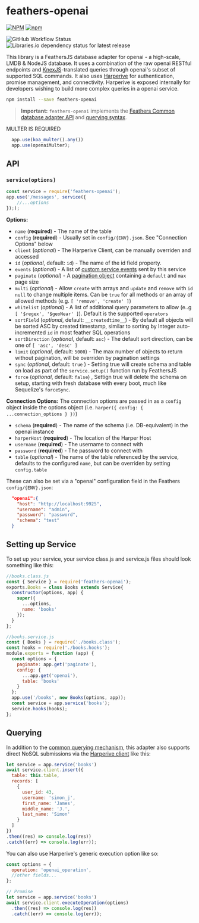 # feathers-openai
                    
[![NPM](https://img.shields.io/npm/l/feathers-openai)](https://github.com/jamesvillarrubia/feathers-openai/blob/main/LICENSE) [![npm](https://img.shields.io/npm/v/feathers-openai?label=latest)](https://www.npmjs.com/package/feathers-openai)

![GitHub Workflow Status](https://img.shields.io/github/workflow/status/jamesvillarrubia/feathers-openai/Node%20Lint%20&%20Test?label=build%20%26%20lint)
![Libraries.io dependency status for latest release](https://img.shields.io/librariesio/release/npm/feathers-openai)
<!-- [![Download Status](https://img.shields.io/npm/dm/feathers-openai.svg)](https://www.npmjs.com/package/feathers-openai) -->

This library is a FeathersJS database adapter for openai - a high-scale, LMDB & NodeJS database. It uses a combination of the raw openai RESTful endpoints and [KnexJS](http://knexjs.org/)-translated queries through openai's subset of supported SQL commands.  It also uses [Harperive](https://www.npmjs.com/package/harperive) for authentication, promise management, and connectivity.  Harperive is exposed internally for developers wishing to build more complex queries in a openai service.

```bash
npm install --save feathers-openai
```

> __Important:__ `feathers-openai` implements the [Feathers Common database adapter API](https://docs.feathersjs.com/api/databases/common.html) and [querying syntax](https://docs.feathersjs.com/api/databases/querying.html).
> 



MULTER IS REQUIRED

```javascript
  app.use(koa_multer().any())
  app.use(openaiMulter);
```





## API

### `service(options)`


```js
const service = require('feathers-openai');
app.use('/messages', service({
    //...options
}););
```


__Options:__
- `name` (**required**) - The name of the table
- `config` (**required**) - Usually set in `config/{ENV}.json`. See "Connection Options" below
- `client` (*optional*) - The Harperive Client, can be manually overriden and accessed
- `id` (*optional*, default: `id`) - The name of the id field property.
- `events` (*optional*) - A list of [custom service events](https://docs.feathersjs.com/api/events.html#custom-events) sent by this service
- `paginate` (*optional*) - A [pagination object](https://docs.feathersjs.com/api/databases/common.html#pagination) containing a `default` and `max` page size
- `multi` (*optional*) - Allow `create` with arrays and `update` and `remove` with `id` `null` to change multiple items. Can be `true` for all methods or an array of allowed methods (e.g. `[ 'remove', 'create' ]`)
- `whitelist` (*optional*) - A list of additional query parameters to allow (e..g `[ '$regex', '$geoNear' ]`). Default is the supported `operators`
- `sortField` (*optional*, default: `__createdtime__`) - By default all objects will be sorted ASC by created timestamp, similar to sorting by Integer auto-incremented `id` in most feather SQL operations
- `sortDirection` (*optional*, default: `asc`) - The default sort direction, can be one of `[ 'asc', 'desc' ]`
- `limit` (*optional*, default: `5000`) - The max number of objects to return without pagination, will be overriden by pagination settings
- `sync` (*optional*, default: `true` ) - Setting true will create schema and table on load as part of the `service.setup()` function run by FeathersJS
- `force` (*optional*, default: `false`) , Settign true will delete the schema on setup, starting with fresh database with every boot, much like Sequelize's `forceSync`.


__Connection Options:__
The connection options are passed in as a `config` object inside the options object (i.e. `harper({ config: { ...connection_options } })`)
- `schema` (**required**) - The name of the schema (i.e. DB-equivalent) in the openai instance
- `harperHost` (**required**) - The location of the Harper Host
- `username` (**required**) - The username to connect with
- `password` (**required**) - The password to connect with
- `table` (*optional*) - The name of the table referenced by the service, defaults to the configured `name`, but can be overriden by setting `config.table`

These can also be set via a "openai" configuration field in the Feathers `config/{ENV}.json`:
```json
  "openai":{
    "host": "http://localhost:9925",
    "username": "admin",
    "password": "password",
    "schema": "test"
  }
```

## Setting up Service
To set up your service, your service class.js and service.js files should look something like this:

```javascript
//books.class.js
const { Service } = require('feathers-openai');
exports.Books = class Books extends Service{
  constructor(options, app) {
    super({
      ...options,
      name: 'books'
    });
  }
};

//books.service.js
const { Books } = require('./books.class');
const hooks = require('./books.hooks');
module.exports = function (app) {
  const options = {
    paginate: app.get('paginate'),
    config: {
      ...app.get('openai'),
      table: 'books'
    }
  };
  app.use('/books', new Books(options, app));
  const service = app.service('books');
  service.hooks(hooks);
};
```


## Querying

In addition to the [common querying mechanism](https://docs.feathersjs.com/api/databases/querying.html), this adapter also supports direct NoSQL submissions via the [Harperive client](https://chandan-24.github.io/Harperive/#/) like this:


```javascript
let service = app.service('books')
await service.client.insert({
  table: this.table,
  records: [
    {
      user_id: 43,
      username: 'simon_j',
      first_name: 'James',
      middle_name: 'J.',
      last_name: 'Simon'
    }
  ]
})
.then((res) => console.log(res))
.catch((err) => console.log(err));
```

You can also use Harperive's generic execution option like so:
```javascript
const options = {
  operation: 'openai_operation',
  //other fields...
};

// Promise
let service = app.service('books')
await service.client.executeOperation(options)
  .then((res) => console.log(res))
  .catch((err) => console.log(err));
```


